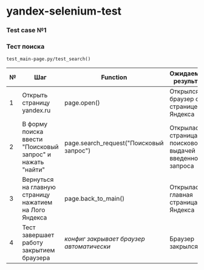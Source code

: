 # yandex-selenium-test

###  Test case №1

### Тест поиска

`test_main-page.py/test_search()`

| № | Шаг | Function | Ожидаемый результат | Фактический результат |
| --- | --- | --- | --- | --- |
| 1 | Открыть страницу yandex.ru | page.open() | Открылся браузер со страницей Яндекса | OK |
| 2 | В форму поиска ввести "Поисковый запрос" и нажать "найти" | page.search_request("Поисковый запрос") | Открылась страница с поисковой выдачей введенного запроса | OK |
| 3 | Вернуться на главную страницу нажатием на Лого Яндекса | page.back_to_main() | Открылась главная страница Яндекса | OK |
| 4 | Тест завершает работу закрытием браузера | *конфиг закрывает браузер автоматически* | Браузер закрылся | OK |
